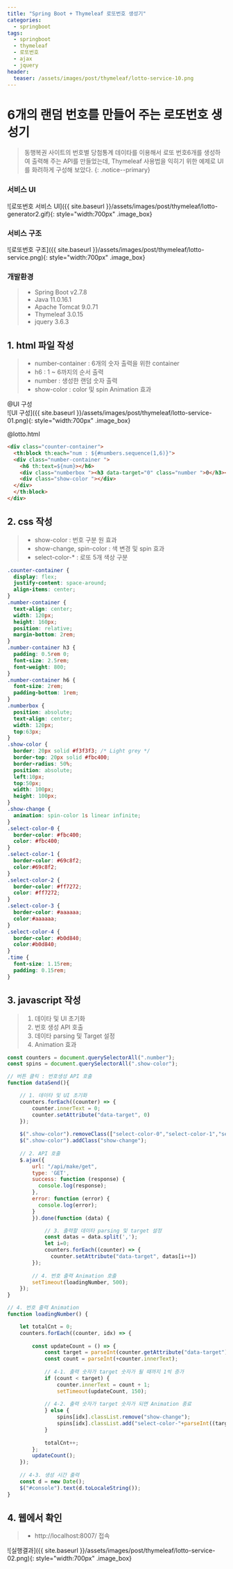 ```yaml
---
title: "Spring Boot + Thymeleaf 로또번호 생성기"
categories: 
  - springboot
tags:
  - springboot
  - thymeleaf
  - 로또번호
  - ajax
  - jquery
header:
  teaser: /assets/images/post/thymeleaf/lotto-service-10.png
---
```


# 6개의 랜덤 번호를 만들어 주는 로또번호 생성기 
> 동행복권 사이트의 번호별 당첨통계 데이타를 이용해서 로또 번호6개를 생성하여 출력해 주는 API를 만들었는데,
> Thymeleaf 사용법을 익히기 위한 예제로 UI를 화려하게 구성해 보았다.
{: .notice--primary}

### 서비스 UI    
![로또번호 서비스 UI]({{ site.baseurl }}/assets/images/post/thymeleaf/lotto-generator2.gif){: style="width:700px" .image_box}

### 서비스 구조    
![로또번호 구조]({{ site.baseurl }}/assets/images/post/thymeleaf/lotto-service.png){: style="width:700px" .image_box}

### 개발환경
> + Spring Boot v2.7.8
> + Java 11.0.16.1
> + Apache Tomcat 9.0.71
> + Thymeleaf 3.0.15
> + jquery 3.6.3



## 1. html 파일 작성
> + number-container : 6개의 숫자 출력을 위한 container
> + h6 : 1 ~ 6까지의 순서 출력
> + number : 생성한 랜덤 숫자 출력
> + show-color : color 및 spin Animation 효과

@UI 구성    
![UI 구성]({{ site.baseurl }}/assets/images/post/thymeleaf/lotto-service-01.png){: style="width:700px" .image_box}

@lotto.html
```html
<div class="counter-container">
  <th:block th:each="num : ${#numbers.sequence(1,6)}">
  <div class="number-container ">
    <h6 th:text=${num}></h6>
    <div class="numberbox "><h3 data-target="0" class="number ">0</h3></div>
    <div class="show-color "></div>                
  </div>
  </th:block>          
</div>
```


## 2. css 작성
> + show-color : 번호 구분 원 효과
> + show-change, spin-color : 색 변경 및 spin 효과
> + select-color-* : 로또 5개 색상 구분

```css
.counter-container {
  display: flex;
  justify-content: space-around;
  align-items: center;
}
.number-container {
  text-align: center;
  width: 120px;
  height: 160px; 
  position: relative;
  margin-bottom: 2rem;
}
.number-container h3 {
  padding: 0.5rem 0;
  font-size: 2.5rem;
  font-weight: 800;
}
.number-container h6 {
  font-size: 2rem;
  padding-bottom: 1rem;
}
.numberbox {
  position: absolute;
  text-align: center;
  width: 120px;
  top:63px;
}
.show-color {
  border: 20px solid #f3f3f3; /* Light grey */
  border-top: 20px solid #fbc400;  
  border-radius: 50%;
  position: absolute;
  left:10px;
  top:50px;
  width: 100px;
  height: 100px; 
}		
.show-change {
  animation: spin-color 1s linear infinite; 
}	
.select-color-0 {
  border-color: #fbc400;
  color: #fbc400;
}
.select-color-1 {
  border-color: #69c8f2;
  color:#69c8f2;
}
.select-color-2 {
  border-color: #ff7272;
  color: #ff7272;
}
.select-color-3 {
  border-color: #aaaaaa;
  color:#aaaaaa;
}
.select-color-4 {
  border-color: #b0d840;
  color:#b0d840;
}
.time {
  font-size: 1.15rem;
  padding: 0.15rem;
}
```

## 3. javascript 작성
> 1. 데이타 및 UI 초기화
> 2. 번호 생성 API 호출   
> 3. 데이타 parsing 및 Target 설정
> 4. Animation 효과

```javascript
const counters = document.querySelectorAll(".number");
const spins = document.querySelectorAll(".show-color");

// 버튼 클릭 : 번호생성 API 호출 
function dataSend(){

    // 1. 데이타 및 UI 초기화
    counters.forEach((counter) => {  
        counter.innerText = 0;
        counter.setAttribute("data-target", 0)          
    });
    
    $(".show-color").removeClass(["select-color-0","select-color-1","select-color-2","select-color-3","select-color-4"]);
    $(".show-color").addClass("show-change");
    
    // 2. API 호출
    $.ajax({
        url: "/api/make/get",
        type: 'GET',
        success: function (response) {
          console.log(response);
        },
        error: function (error) {
          console.log(error);
        } 
        }).done(function (data) {

            // 3. 출력할 데이타 parsing 및 target 설정
            const datas = data.split(',');
            let i=0;
            counters.forEach((counter) => {
              counter.setAttribute("data-target", datas[i++])
        });
            
        // 4. 번호 출력 Animation 호출
        setTimeout(loadingNumber, 500);
    });
} 

// 4. 번호 출력 Animation 
function loadingNumber() {

    let totalCnt = 0;
    counters.forEach((counter, idx) => {
                
        const updateCount = () => {        	   
            const target = parseInt(counter.getAttribute("data-target"));
            const count = parseInt(+counter.innerText);
            
            // 4-1. 출력 숫자가 target 숫자가 될 때까지 1씩 증가
            if (count < target) {
                counter.innerText = count + 1;
                setTimeout(updateCount, 150);
                
            // 4-2. 출력 숫자가 target 숫자가 되면 Animation 종료
            } else {
                spins[idx].classList.remove("show-change");
                spins[idx].classList.add("select-color-"+parseInt((target-1)/10));
            }
            
            totalCnt++;
        };         
        updateCount();
    });
    
    // 4-3. 생성 시간 출력
    const d = new Date();
    $("#console").text(d.toLocaleString());
}      
```
## 4. 웹에서 확인
 > + http://localhost:8007/ 접속

  ![실행결과]({{ site.baseurl }}/assets/images/post/thymeleaf/lotto-service-02.png){: style="width:700px" .image_box}


